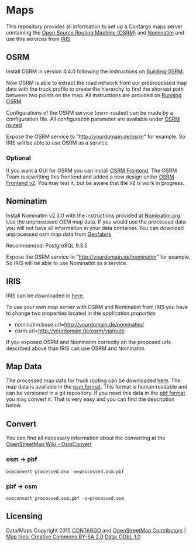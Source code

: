 # Maps

This repository provides all information to set up a Contargo maps server containing the [Open Source Routing Machine (OSRM)](https://github.com/Project-OSRM/) and [Nominatim](http://www.nominatim.org/) and use this services from [IRIS](https://github.com/Contargo/iris)

## OSRM

Install OSRM in version 4.4.0 following the instructions on [Building OSRM](https://github.com/Project-OSRM/osrm-backend/wiki/Building-OSRM).

Now OSRM is able to extract the road network from our preprocessed map data with the truck profile to create the hierarchy to find the shortest path between two points on the map. All instructions are provided on [Running OSRM](https://github.com/Project-OSRM/osrm-backend/wiki/Running-OSRM)

Configurations of the OSRM service (osrm-routed) can be made by a configuration file. All configuration parameter are available under [OSRM routed](https://github.com/Project-OSRM/osrm-backend/wiki/osrm-routed.1)

Expose the OSRM service to "http://yourdomain.de/osrm" for example. So IRIS will be able to use OSRM as a service.

### Optional
If you want a GUI for OSRM you can install [OSRM Frontend](https://github.com/Project-OSRM/osrm-frontend). The OSRM Team is rewritting this frontend and added a new design under [OSRM Frontend v2](https://github.com/Project-OSRM/osrm-frontend-v2). You may test it, but be aware that the v2 is work in progress.


## Nominatim

Install Nominatim v2.3.0 with the instructions provided at [Nominatim.org](http://www.nominatim.org/). Use the unprocessed OSM map data. If you would use the processed data you will not have all information in your data container. You can download unprocessed osm map data from [Geofabrik](http://download.geofabrik.de/)

Recommended: PostgreSQL 9.3.5

Expose the OSRM service to "http://yourdomain.de/nominatim" for example. So IRIS will be able to use Nominatim as a service.


## IRIS

IRIS can be downloaded in [here](https://github.com/Contargo/iris).

To use your own map server with OSRM and Nominatim from IRIS you have to change two properties located in the *application.properties*

* nominatim.base.url=http://yourdomain.de/nominatim/
* osrm.url=http://yourdomain.de/osrm/viaroute

If you exposed OSRM and Nominatim correctly on the proposed urls described above than IRIS can use OSRM and Nominatim.

## Map Data

The processed map data for truck routing can be downloaded [here](http://maps.contargo.net/maps/). The map data is available in the [osm format](http://wiki.openstreetmap.org/wiki/OSM_XML). This format is human readable and can be versioned in a git repository. If you need this data in the [pbf format](http://wiki.openstreetmap.org/wiki/PBF_Format) you may convert it. That is very easy and you can find the description below.

## Convert

You can find all necessary information about the converting at the [OpenStreetMap Wiki - OsmConvert](http://wiki.openstreetmap.org/wiki/Osmconvert)

### osm -> pbf

`osmconvert processed.osm -o=processed.osm.pbf`

### pbf -> osm

`osmconvert processed.osm.pbf -o=processed.osm`

## Licensing

Data/Maps Copyright 2015 [CONTARGO](http://www.contargo.net) and [OpenStreetMap Contributors](http://www.openstreetmap.org) | [Map tiles: Creative Commons BY-SA 2.0](http://creativecommons.org/licenses/by-sa/2.0/) [Data: ODbL 1.0](http://opendatacommons.org/licenses/odbl/)
